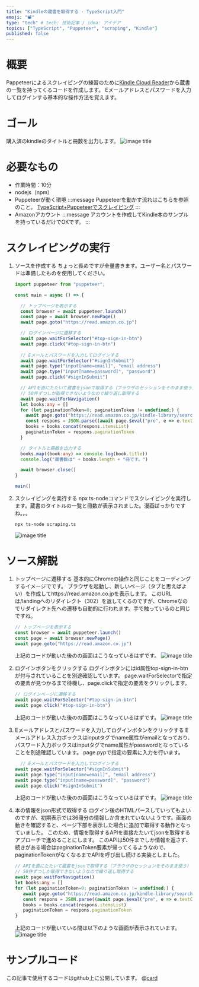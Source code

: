 ```yaml
---
title: "Kindleの蔵書を取得する - TypeScript入門"
emoji: "📽️"
type: "tech" # tech: 技術記事 / idea: アイデア
topics: ["TypeScript", "Puppeteer", "scraping", "Kindle"]
published: false
---
```


# 概要
Pappeteerによるスクレイピングの練習のために[Kindle Cloud Reader](https://read.amazon.co.jp)から蔵書の一覧を持ってくるコードを作成します。
Eメールアドレスとパスワードを入力してログインする基本的な操作方法を覚えます。

# ゴール
購入済のkindleのタイトルと冊数を出力します。
![image title](/images/ts_scraping_kindle/ts_scraping_kindle_goal.jpg)

# 必要なもの
- 作業時間：10分
- nodejs（npm）
- Puppeteerが動く環境
   :::message
   Puppeteerを動かす流れはこちらを参照のこと。
   [TypeScript+Puppeteerでスクレイピング](https://zenn.dev/sway/articles/ts_scraping_hello)
   :::
- Amazonアカウント
   :::message
   アカウントを作成してKindle本のサンプルを持っているだけでOKです。
   :::

# スクレイピングの実行

1. ソースを作成する
   ちょっと長めですが全量書きます。ユーザー名とパスワードは準備したものを使用してください。
   ```ts:scraping.ts
   import puppeteer from "puppeteer";
   
   const main = async () => {
   
     // トップページを表示する
     const browser = await puppeteer.launch()
     const page = await browser.newPage()
     await page.goto("https://read.amazon.co.jp")
   
     // ログインページに遷移する
     await page.waitForSelector("#top-sign-in-btn")
     await page.click("#top-sign-in-btn")
    
     // Eメールとパスワードを入力してログインする
     await page.waitForSelector("#signInSubmit")
     await page.type("input[name=email]", "email address")
     await page.type("input[name=password]", "password")
     await page.click("#signInSubmit")
   
     // APIを直にたたいて蔵書をjsonで取得する（ブラウザのセッションをそのまま使う）
     // 50件ずつしか取得できないようなので繰り返し取得する
     await page.waitForNavigation()
     let books:any = []
     for (let paginationToken=0; paginationToken != undefined;) {
       await page.goto("https://read.amazon.co.jp/kindle-library/search?&sortType=acquisition_asc&paginationToken=" + paginationToken)
       const respons = JSON.parse((await page.$eval("pre", e => e.textContent)) ?? "{}")
       books = books.concat(respons.itemsList)
       paginationToken = respons.paginationToken
     }
   
     // タイトルと冊数を出力する
     books.map((book:any) => console.log(book.title))
     console.log("蔵書数は" + books.length + "冊です。")
   
     await browser.close()
   }
   
   main()
   ```

1. スクレイピングを実行する
   npx ts-nodeコマンドでスクレイピングを実行します。蔵書のタイトルの一覧と冊数が表示されました。漫画ばっかりですね。。。
   ```
   npx ts-node scraping.ts
   ```
   ![image title](/images/ts_scraping_kindle/ts_scraping_kindle_tutorial_01.jpg)

# ソース解説

1. トップページに遷移する
   基本的にChromeの操作と同じことをコーディングするイメージでです。
   ブラウザを起動し、新しいページ（タブと思えばよい）を作成してhttps://read.amazon.co.jpを表示します。
   このURLは/landingへのリダイレクト（302）を返してくるのですが、Chromeなのでリダイレクト先への遷移も自動的に行われます。手で触っているのと同じですね。
   ```ts
   // トップページを表示する
   const browser = await puppeteer.launch()
   const page = await browser.newPage()
   await page.goto("https://read.amazon.co.jp")
   ```
   上記のコードが動いた後のの画面はこうなっているはずです。
   ![image title](/images/ts_scraping_kindle/ts_scraping_kindle_tutorial_02.jpg)

1. ログインボタンをクリックする
   ログインボタンにはid属性top-sign-in-btnが付与されていることを別途確認しています。
   page.waitForSelectorで指定の要素が見つかるまで待機し、page.clickで指定の要素をクリックします。
   ```ts
   // ログインページに遷移する
   await page.waitForSelector("#top-sign-in-btn")
   await page.click("#top-sign-in-btn")
   ```
   上記のコードが動いた後のの画面はこうなっているはずです。
   ![image title](/images/ts_scraping_kindle/ts_scraping_kindle_tutorial_03.jpg)

1. Eメールアドレスとパスワードを入力してログインボタンをクリックする
   Eメールアドレス入力ボックスはinputタグでname属性がemailとなっており、パスワード入力ボックスはinputタグでname属性がpasswordとなっていることを別途確認しています。
   page.pypで指定の要素に入力を行います。
   ```ts
     // Eメールとパスワードを入力してログインする
   await page.waitForSelector("#signInSubmit")
   await page.type("input[name=email]", "email address")
   await page.type("input[name=password]", "password")
   await page.click("#signInSubmit")
   ```
   上記のコードが動いた後のの画面はこうなっているはずです。
   ![image title](/images/ts_scraping_kindle/ts_scraping_kindle_tutorial_04.jpg)

1. 本の情報をjson形式で取得する
   ログイン後のHTMLパースしていってもよいのですが、初期表示では36冊分の情報しか含まれていないようです。画面の動きを確認すると、ページ下部を表示した場合に追加で取得する動作となっていました。
   このため、情報を取得するAPIを直接たたいてjsonを取得するアプローチで進めることにします。
   このAPIは50件までしか情報を返さず、続きがある場合はpaginationToken要素が帰ってくるようなので、paginationTokenがなくなるまでAPIを呼び出し続ける実装としました。
   ```ts
   // APIを直にたたいて蔵書をjsonで取得する（ブラウザのセッションをそのまま使う）
   // 50件ずつしか取得できないようなので繰り返し取得する
   await page.waitForNavigation()
   let books:any = []
   for (let paginationToken=0; paginationToken != undefined;) {
      await page.goto("https://read.amazon.co.jp/kindle-library/search?&sortType=acquisition_asc&paginationToken=" + paginationToken)
      const respons = JSON.parse((await page.$eval("pre", e => e.textContent)) ?? "{}")
      books = books.concat(respons.itemsList)
      paginationToken = respons.paginationToken
   }
   ```
   上記のコードが動いている間は以下のような画面が表示されています。
   ![image title](/images/ts_scraping_kindle/ts_scraping_kindle_tutorial_05.jpg)

# サンプルコード
   この記事で使用するコードはgithub上に公開しています。
   @[card](https://github.com/sway11466/zenn/tree/main/sample_codes/ts_scraping_kindle)
